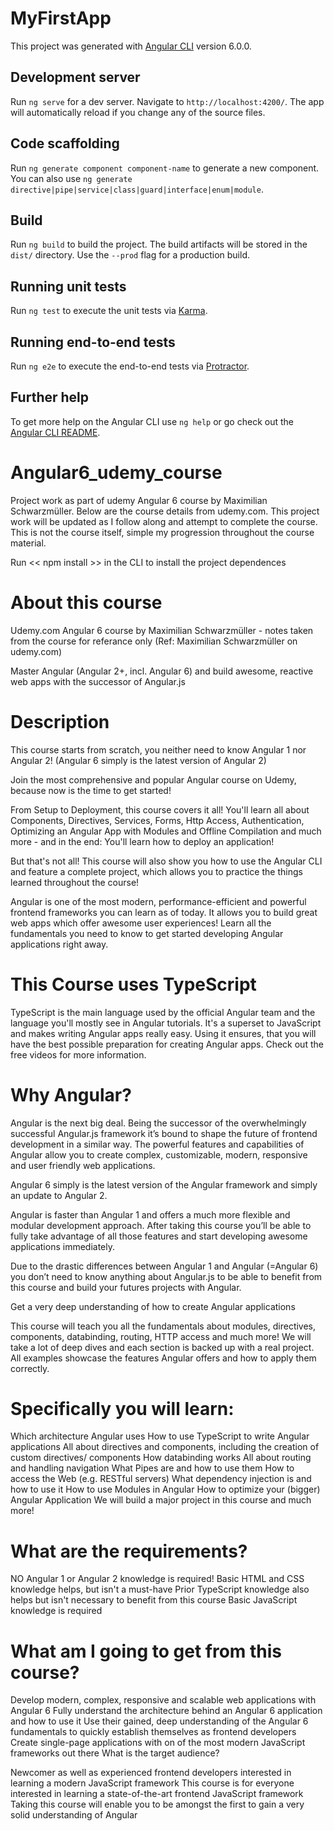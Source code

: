 # MyFirstApp

This project was generated with [Angular CLI](https://github.com/angular/angular-cli) version 6.0.0.

## Development server

Run `ng serve` for a dev server. Navigate to `http://localhost:4200/`. The app will automatically reload if you change any of the source files.

## Code scaffolding

Run `ng generate component component-name` to generate a new component. You can also use `ng generate directive|pipe|service|class|guard|interface|enum|module`.

## Build

Run `ng build` to build the project. The build artifacts will be stored in the `dist/` directory. Use the `--prod` flag for a production build.

## Running unit tests

Run `ng test` to execute the unit tests via [Karma](https://karma-runner.github.io).

## Running end-to-end tests

Run `ng e2e` to execute the end-to-end tests via [Protractor](http://www.protractortest.org/).

## Further help

To get more help on the Angular CLI use `ng help` or go check out the [Angular CLI README](https://github.com/angular/angular-cli/blob/master/README.md).

# Angular6_udemy_course

Project work as part of udemy Angular 6 course by Maximilian Schwarzmüller. Below are the course details from udemy.com. This project work will be updated as I follow along and attempt to complete the course. This is not the course itself, simple my progression throughout the course material.

Run << npm install >> in the CLI to install the project dependences

# About this course

Udemy.com Angular 6 course by Maximilian Schwarzmüller - notes taken from the course for referance only (Ref: Maximilian Schwarzmüller on udemy.com)

Master Angular (Angular 2+, incl. Angular 6) and build awesome, reactive web apps with the successor of Angular.js

# Description
This course starts from scratch, you neither need to know Angular 1 nor Angular 2! (Angular 6 simply is the latest version of Angular 2)

Join the most comprehensive and popular Angular course on Udemy, because now is the time to get started! 

From Setup to Deployment, this course covers it all! You'll learn all about Components, Directives, Services, Forms, Http Access, Authentication, Optimizing an Angular App with Modules and Offline Compilation and much more - and in the end: You'll learn how to deploy an application!

But that's not all! This course will also show you how to use the Angular CLI and feature a complete project, which allows you to practice the things learned throughout the course!

Angular is one of the most modern, performance-efficient and powerful frontend frameworks you can learn as of today. It allows you to build great web apps which offer awesome user experiences! Learn all the fundamentals you need to know to get started developing Angular applications right away.

# This Course uses TypeScript

TypeScript is the main language used by the official Angular team and the language you'll mostly see in Angular tutorials. It's a superset to JavaScript and makes writing Angular apps really easy. Using it ensures, that you will have the best possible preparation for creating Angular apps. Check out the free videos for more information.

# Why Angular?

Angular is the next big deal. Being the successor of the overwhelmingly successful Angular.js framework it’s bound to shape the future of frontend development in a similar way. The powerful features and capabilities of Angular allow you to create complex, customizable, modern, responsive and user friendly web applications.

Angular 6 simply is the latest version of the Angular framework and simply an update to Angular 2.

Angular is faster than Angular 1 and offers a much more flexible and modular development approach. After taking this course you’ll be able to fully take advantage of all those features and start developing awesome applications immediately.

Due to the drastic differences between Angular 1 and Angular (=Angular 6) you don’t need to know anything about Angular.js to be able to benefit from this course and build your futures projects with Angular.

Get a very deep understanding of how to create Angular applications

This course will teach you all the fundamentals about modules, directives, components, databinding, routing, HTTP access and much more! We will take a lot of deep dives and each section is backed up with a real project. All examples showcase the features Angular offers and how to apply them correctly.

# Specifically you will learn:

Which architecture Angular uses
How to use TypeScript to write Angular applications
All about directives and components, including the creation of custom directives/ components
How databinding works
All about routing and handling navigation
What Pipes are and how to use them
How to access the Web (e.g. RESTful servers)
What dependency injection is and how to use it
How to use Modules in Angular
How to optimize your (bigger) Angular Application
We will build a major project in this course and much more!

# What are the requirements?

NO Angular 1 or Angular 2 knowledge is required!
Basic HTML and CSS knowledge helps, but isn't a must-have
Prior TypeScript knowledge also helps but isn't necessary to benefit from this course
Basic JavaScript knowledge is required

# What am I going to get from this course?

Develop modern, complex, responsive and scalable web applications with Angular 6
Fully understand the architecture behind an Angular 6 application and how to use it
Use their gained, deep understanding of the Angular 6 fundamentals to quickly establish themselves as frontend developers
Create single-page applications with on of the most modern JavaScript frameworks out there
What is the target audience?

Newcomer as well as experienced frontend developers interested in learning a modern JavaScript framework
This course is for everyone interested in learning a state-of-the-art frontend JavaScript framework
Taking this course will enable you to be amongst the first to gain a very solid understanding of Angular
